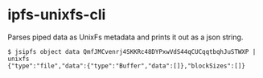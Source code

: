 # ipfs-unixfs-cli

Parses piped data as UnixFs metadata and prints it out as a json string.

```
$ jsipfs object data QmfJMCvenrj4SKKRc48DYPxwVdS44qCUCqqtbqhJuSTWXP | unixfs
{"type":"file","data":{"type":"Buffer","data":[]},"blockSizes":[]}
```
